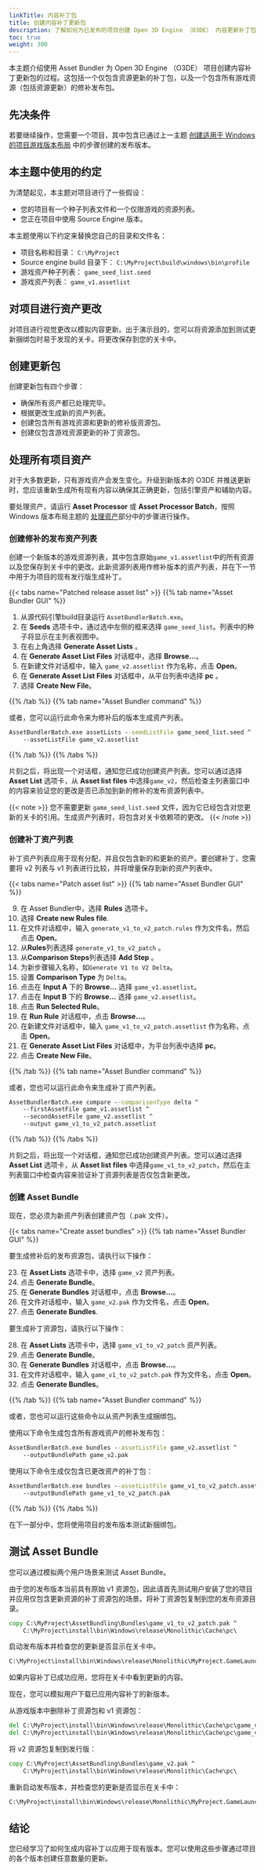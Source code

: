 ```yaml
---
linkTitle: 内容补丁包
title: 创建内容补丁更新包
description: 了解如何为已发布的项目创建 Open 3D Engine （O3DE） 内容更新补丁包。
toc: true
weight: 300
---
```


本主题介绍使用 Asset Bundler 为 Open 3D Engine （O3DE） 项目创建内容补丁更新包的过程。这包括一个仅包含资源更新的补丁包，以及一个包含所有游戏资源（包括资源更新）的修补发布包。

## 先决条件

若要继续操作，您需要一个项目，其中包含已通过上一主题 [创建适用于 Windows 的项目游戏版本布局](windows-release-builds) 中的步骤创建的发布版本。

## 本主题中使用的约定

为清楚起见，本主题对项目进行了一些假设：

* 您的项目有一个种子列表文件和一个仅限游戏的资源列表。
* 您正在项目中使用 Source Engine 版本。

本主题使用以下约定来替换您自己的目录和文件名：

* 项目名称和目录： `C:\MyProject`
* Source engine build 目录下： `C:\MyProject\build\windows\bin\profile`
* 游戏资产种子列表： `game_seed_list.seed`
* 游戏资产列表： `game_v1.assetlist`

## 对项目进行资产更改

对项目进行视觉更改以模拟内容更新。出于演示目的，您可以将资源添加到测试更新捆绑包时易于发现的关卡。将更改保存到您的关卡中。

## 创建更新包

创建更新包有四个步骤：

* 确保所有资产都已处理完毕。
* 根据更改生成新的资产列表。
* 创建包含所有游戏资源和更新的修补版资源包。
* 创建仅包含游戏资源更新的补丁资源包。

## 处理所有项目资产

对于大多数更新，只有游戏资产会发生变化。升级到新版本的 O3DE 并推送更新时，您应该重新生成所有现有内容以确保其正确更新，包括引擎资产和辅助内容。

要处理资产，请运行 **Asset Processor** 或 **Asset Processor Batch**，按照 Windows 版本布局主题的 [处理资产](./windows-release-builds/#process-assets)部分中的步骤进行操作。

### 创建修补的发布资产列表

创建一个新版本的游戏资源列表，其中包含原始`game_v1.assetlist`中的所有资源以及您保存到关卡中的更改。此新资源列表用作修补版本的资产列表，并在下一节中用于为项目的现有发行版生成补丁。

{{< tabs name="Patched release asset list" >}}
{{% tab name="Asset Bundler GUI" %}}

1. 从源代码引擎build目录运行 `AssetBundlerBatch.exe`。
1. 在 **Seeds** 选项卡中，通过选中左侧的框来选择 `game_seed_list`。列表中的种子将显示在主列表视图中。
1. 在右上角选择 **Generate Asset Lists** 。
1. 在 **Generate Asset List Files** 对话框中，选择 **Browse...**。
1. 在新建文件对话框中，输入 `game_v2.assetlist` 作为名称，点击 **Open**。
1. 在 **Generate Asset List Files** 对话框中，从平台列表中选择 **pc** 。
1. 选择 **Create New File**。

{{% /tab %}}
{{% tab name="Asset Bundler command" %}}

或者，您可以运行此命令来为修补后的版本生成资产列表。

```cmd
AssetBundlerBatch.exe assetLists --seedListFile game_seed_list.seed ^
    --assetListFile game_v2.assetlist
```

{{% /tab %}}
{{% /tabs %}}

片刻之后，将出现一个对话框，通知您已成功创建资产列表。您可以通过选择 **Asset List** 选项卡，从 **Asset list files** 中选择`game_v2`，然后检查主列表窗口中的内容来验证您的更改是否已添加到新的修补的发布资源列表中。

{{< note >}}
您不需要更新 `game_seed_list.seed` 文件，因为它已经包含对您更新的关卡的引用。生成资产列表时，将包含对关卡依赖项的更改。
{{< /note >}}

### 创建补丁资产列表

补丁资产列表应用于现有分配，并且仅包含新的和更新的资产。要创建补丁，您需要将 v2 列表与 v1 列表进行比较，并将增量保存到新的资产列表中。

{{< tabs name="Patch asset list" >}}
{{% tab name="Asset Bundler GUI" %}}

9. 在 Asset Bundler中，选择 **Rules** 选项卡。
10. 选择 **Create new Rules file**.
11. 在文件对话框中，输入 `generate_v1_to_v2_patch.rules` 作为文件名，然后点击 **Open**。
12. 从**Rules**列表选择 `generate_v1_to_v2_patch` 。
13. 从**Comparison Steps**列表选择 **Add Step** 。
14. 为新步骤输入名称，如`Generate V1 to V2 Delta`。
15. 设置 **Comparison Type** 为 `Delta`。
16. 点击在 **Input A** 下的 **Browse...** 选择 `game_v1.assetlist`。
17. 点击在 **Input B** 下的 **Browse...** 选择 `game_v2.assetlist`。
18. 点击 **Run Selected Rule**。
19. 在 **Run Rule** 对话框中，点击 **Browse...**。
20. 在新建文件对话框中，输入 `game_v1_to_v2_patch.assetlist` 作为名称，点击 **Open**。
21. 在 **Generate Asset List Files** 对话框中，为平台列表中选择 **pc**。
22. 点击 **Create New File**。

{{% /tab %}}
{{% tab name="Asset Bundler command" %}}

或者，您也可以运行此命令来生成补丁资产列表。

```cmd
AssetBundlerBatch.exe compare --comparisonType delta ^
    --firstAssetFile game_v1.assetlist ^
    --secondAssetFile game_v2.assetlist ^
    --output game_v1_to_v2_patch.assetlist
```

{{% /tab %}}
{{% /tabs %}}

片刻之后，将出现一个对话框，通知您已成功创建资产列表。您可以通过选择 **Asset List** 选项卡，从 **Asset list files** 中选择`game_v1_to_v2_patch`，然后在主列表窗口中检查内容来验证补丁资源列表是否仅包含新更改。

### 创建 Asset Bundle

现在，您必须为新资产列表创建资产包（.pak 文件）。

{{< tabs name="Create asset bundles" >}}
{{% tab name="Asset Bundler GUI" %}}

要生成修补后的发布资源包，请执行以下操作：

23. 在 **Asset Lists** 选项卡中，选择 `game_v2` 资产列表。
24. 点击 **Generate Bundle**。
25. 在 **Generate Bundles** 对话框中，点击 **Browse...**。
26. 在文件对话框中，输入 `game_v2.pak` 作为文件名，点击 **Open**。
27. 点击 **Generate Bundles**.

要生成补丁资源包，请执行以下操作：

28. 在 **Asset Lists** 选项卡中，选择 `game_v1_to_v2_patch` 资产列表。
29. 点击 **Generate Bundle**。
30. 在 **Generate Bundles** 对话框中，点击 **Browse...**。
31. 在文件对话框中，输入 `game_v1_to_v2_patch.pak` 作为文件名，点击 **Open**。
32. 点击 **Generate Bundles**。

{{% /tab %}}
{{% tab name="Asset Bundler command" %}}

或者，您也可以运行这些命令以从资产列表生成捆绑包。

使用以下命令生成包含所有游戏资产的修补发布包：

```cmd
AssetBundlerBatch.exe bundles --assetListFile game_v2.assetlist ^
    --outputBundlePath game_v2.pak
```

使用以下命令生成仅包含已更改资产的补丁包：

```cmd
AssetBundlerBatch.exe bundles --assetListFile game_v1_to_v2_patch.assetlist ^
    --outputBundlePath game_v1_to_v2_patch.pak
```

{{% /tab %}}
{{% /tabs %}}

在下一部分中，您将使用项目的发布版本测试新捆绑包。

## 测试 Asset Bundle

您可以通过模拟两个用户场景来测试 Asset Bundle。

由于您的发布版本当前具有原始 v1 资源包，因此请首先测试用户安装了您的项目并应用仅包含更新资源的补丁资源包的场景。将补丁资源包复制到您的发布资源目录。

```cmd
copy C:\MyProject\AssetBundling\Bundles\game_v1_to_v2_patch.pak ^
    C:\MyProject\install\bin\Windows\release\Monolithic\Cache\pc\
```

启动发布版本并检查您的更新是否显示在关卡中。

```cmd
C:\MyProject\install\bin\Windows\release\Monolithic\MyProject.GameLauncher.exe
```

如果内容补丁已成功应用，您将在关卡中看到更新的内容。

现在，您可以模拟用户下载已应用内容补丁的新版本。

从游戏版本中删除补丁资源包和 v1 资源包：

```cmd
del C:\MyProject\install\bin\Windows\release\Monolithic\Cache\pc\game_v1_to_v2_patch.pak
del C:\MyProject\install\bin\Windows\release\Monolithic\Cache\pc\game_v1.pak
```

将 v2 资源包复制到发行版：

```cmd
copy C:\MyProject\AssetBundling\Bundles\game_v2.pak ^
    C:\MyProject\install\bin\Windows\release\Monolithic\Cache\pc\
```

重新启动发布版本，并检查您的更新是否显示在关卡中：

```cmd
C:\MyProject\install\bin\Windows\release\Monolithic\MyProject.GameLauncher.exe
```

## 结论

您已经学习了如何生成内容补丁以应用于现有版本。您可以使用这些步骤通过项目的各个版本创建任意数量的更新。
